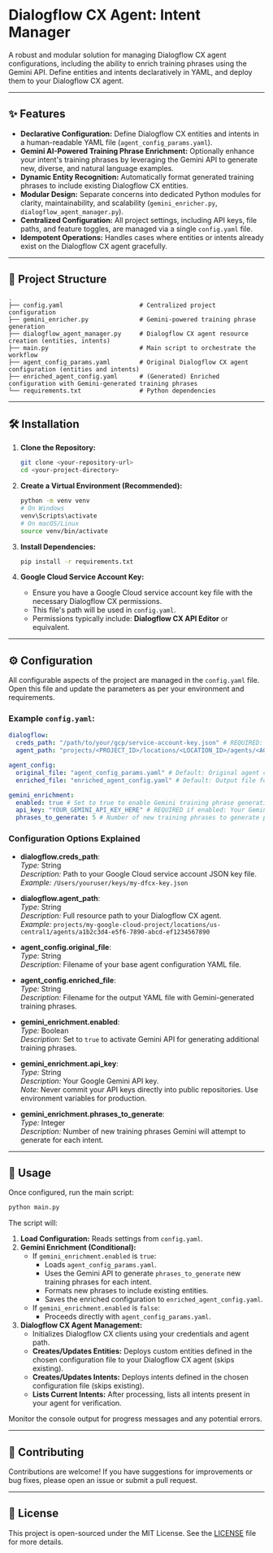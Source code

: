 # Dialogflow CX Agent: Intent Manager

A robust and modular solution for managing Dialogflow CX agent configurations, including the ability to enrich training phrases using the Gemini API. Define entities and intents declaratively in YAML, and deploy them to your Dialogflow CX agent.

---

## ✨ Features

- **Declarative Configuration:** Define Dialogflow CX entities and intents in a human-readable YAML file (`agent_config_params.yaml`).
- **Gemini AI-Powered Training Phrase Enrichment:** Optionally enhance your intent's training phrases by leveraging the Gemini API to generate new, diverse, and natural language examples.
- **Dynamic Entity Recognition:** Automatically format generated training phrases to include existing Dialogflow CX entities.
- **Modular Design:** Separate concerns into dedicated Python modules for clarity, maintainability, and scalability (`gemini_enricher.py`, `dialogflow_agent_manager.py`).
- **Centralized Configuration:** All project settings, including API keys, file paths, and feature toggles, are managed via a single `config.yaml` file.
- **Idempotent Operations:** Handles cases where entities or intents already exist on the Dialogflow CX agent gracefully.

---

## 📁 Project Structure

```
.
├── config.yaml                     # Centralized project configuration
├── gemini_enricher.py              # Gemini-powered training phrase generation
├── dialogflow_agent_manager.py     # Dialogflow CX agent resource creation (entities, intents)
├── main.py                         # Main script to orchestrate the workflow
├── agent_config_params.yaml        # Original Dialogflow CX agent configuration (entities and intents)
├── enriched_agent_config.yaml      # (Generated) Enriched configuration with Gemini-generated training phrases
└── requirements.txt                # Python dependencies
```

---

## 🛠️ Installation

1. **Clone the Repository:**
   ```sh
   git clone <your-repository-url>
   cd <your-project-directory>
   ```

2. **Create a Virtual Environment (Recommended):**
   ```sh
   python -m venv venv
   # On Windows
   venv\Scripts\activate
   # On macOS/Linux
   source venv/bin/activate
   ```

3. **Install Dependencies:**
   ```sh
   pip install -r requirements.txt
   ```

4. **Google Cloud Service Account Key:**
   - Ensure you have a Google Cloud service account key file with the necessary Dialogflow CX permissions.
   - This file's path will be used in `config.yaml`.
   - Permissions typically include: **Dialogflow CX API Editor** or equivalent.

---

## ⚙️ Configuration

All configurable aspects of the project are managed in the `config.yaml` file. Open this file and update the parameters as per your environment and requirements.

### Example `config.yaml`:

```yaml
dialogflow:
  creds_path: "/path/to/your/gcp/service-account-key.json" # REQUIRED: Path to your GCP service account key file
  agent_path: "projects/<PROJECT_ID>/locations/<LOCATION_ID>/agents/<AGENT_ID>" # REQUIRED: Your Dialogflow CX agent path

agent_config:
  original_file: "agent_config_params.yaml" # Default: Original agent configuration file
  enriched_file: "enriched_agent_config.yaml" # Default: Output file for Gemini-enriched configuration

gemini_enrichment:
  enabled: true # Set to true to enable Gemini training phrase generation, false to skip
  api_key: "YOUR_GEMINI_API_KEY_HERE" # REQUIRED if enabled: Your Gemini API Key
  phrases_to_generate: 5 # Number of new training phrases to generate per intent
```

### Configuration Options Explained

- **dialogflow.creds_path**:  
  *Type:* String  
  *Description:* Path to your Google Cloud service account JSON key file.  
  *Example:* `/Users/youruser/keys/my-dfcx-key.json`

- **dialogflow.agent_path**:  
  *Type:* String  
  *Description:* Full resource path to your Dialogflow CX agent.  
  *Example:* `projects/my-google-cloud-project/locations/us-central1/agents/a1b2c3d4-e5f6-7890-abcd-ef1234567890`

- **agent_config.original_file**:  
  *Type:* String  
  *Description:* Filename of your base agent configuration YAML file.

- **agent_config.enriched_file**:  
  *Type:* String  
  *Description:* Filename for the output YAML file with Gemini-generated training phrases.

- **gemini_enrichment.enabled**:  
  *Type:* Boolean  
  *Description:* Set to `true` to activate Gemini API for generating additional training phrases.

- **gemini_enrichment.api_key**:  
  *Type:* String  
  *Description:* Your Google Gemini API key.  
  *Note:* Never commit your API keys directly into public repositories. Use environment variables for production.

- **gemini_enrichment.phrases_to_generate**:  
  *Type:* Integer  
  *Description:* Number of new training phrases Gemini will attempt to generate for each intent.

---

## 🚀 Usage

Once configured, run the main script:

```sh
python main.py
```

The script will:

1. **Load Configuration:** Reads settings from `config.yaml`.
2. **Gemini Enrichment (Conditional):**
   - If `gemini_enrichment.enabled` is `true`:
     - Loads `agent_config_params.yaml`.
     - Uses the Gemini API to generate `phrases_to_generate` new training phrases for each intent.
     - Formats new phrases to include existing entities.
     - Saves the enriched configuration to `enriched_agent_config.yaml`.
   - If `gemini_enrichment.enabled` is `false`:
     - Proceeds directly with `agent_config_params.yaml`.
3. **Dialogflow CX Agent Management:**
   - Initializes Dialogflow CX clients using your credentials and agent path.
   - **Creates/Updates Entities:** Deploys custom entities defined in the chosen configuration file to your Dialogflow CX agent (skips existing).
   - **Creates/Updates Intents:** Deploys intents defined in the chosen configuration file (skips existing).
   - **Lists Current Intents:** After processing, lists all intents present in your agent for verification.

Monitor the console output for progress messages and any potential errors.

---

## 🤝 Contributing

Contributions are welcome! If you have suggestions for improvements or bug fixes, please open an issue or submit a pull request.

---

## 📄 License

This project is open-sourced under the MIT License. See the [LICENSE](LICENSE) file for more details.
